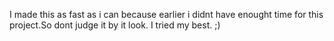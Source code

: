 I made this as fast as i can because earlier i didnt have enought time for this project.So dont judge it by it look. I tried my best. ;)
